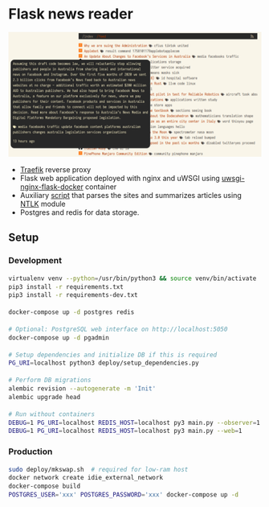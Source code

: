 # Flask news reader

![Screenshot](./assets/screenshot.png)

* [Traefik](https://traefik.io) reverse proxy
* Flask web application deployed with nginx and uWSGI using [uwsgi-nginx-flask-docker](https://github.com/tiangolo/uwsgi-nginx-flask-docker) container
* Auxiliary [script](./feeds/observer) that parses the sites and summarizes articles using [NTLK](http://https://www.nltk.org) module
* Postgres and redis for data storage.

## Setup

### Development
```bash
virtualenv venv --python=/usr/bin/python3 && source venv/bin/activate
pip3 install -r requirements.txt
pip3 install -r requirements-dev.txt

docker-compose up -d postgres redis

# Optional: PostgreSQL web interface on http://localhost:5050
docker-compose up -d pgadmin

# Setup dependencies and initialize DB if this is required
PG_URI=localhost python3 deploy/setup_dependencies.py

# Perform DB migrations
alembic revision --autogenerate -m 'Init'
alembic upgrade head

# Run without containers
DEBUG=1 PG_URI=localhost REDIS_HOST=localhost py3 main.py --observer=1
DEBUG=1 PG_URI=localhost REDIS_HOST=localhost py3 main.py --web=1
```

### Production
```bash
sudo deploy/mkswap.sh  # required for low-ram host
docker network create idie_external_network
docker-compose build
POSTGRES_USER='xxx' POSTGRES_PASSWORD='xxx' docker-compose up -d
```

